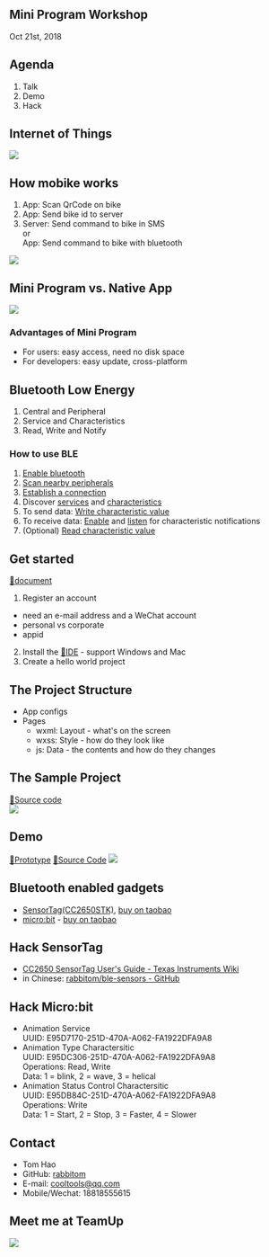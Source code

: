 ## Mini Program Workshop
Oct 21st, 2018

## Agenda
1. Talk
2. Demo
3. Hack

## **I**nternet **o**f **T**hings

  ![](images/mobike.jpg)

## How mobike works
1. App: Scan QrCode on bike
1. App: Send bike id to server
1. Server: Send command to bike in SMS  
   or  
   App: Send command to bike with bluetooth

  ![](images/mobike-enable-bluetooth.png)

## Mini Program vs. Native App

  ![](images/mobike-app-and-mp.png)

  ### Advantages of Mini Program
  * For users: easy access, need no disk space
  * For developers: easy update, cross-platform

## Bluetooth Low Energy
1. Central and Peripheral
1. Service and Characteristics
1. Read, Write and Notify

  ### How to use BLE
  1. [Enable bluetooth](https://developers.weixin.qq.com/miniprogram/dev/api/device/bluetooth/wx.openBluetoothAdapter.html)
  1. [Scan nearby peripherals](https://developers.weixin.qq.com/miniprogram/dev/api/device/bluetooth/wx.startBluetoothDevicesDiscovery.html)
  1. [Establish a connection](https://developers.weixin.qq.com/miniprogram/dev/api/device/bluetooth/wx.createBLEConnection.html)
  1. Discover [services](https://developers.weixin.qq.com/miniprogram/dev/api/device/bluetooth/wx.getBLEDeviceServices.html) and [characteristics](https://developers.weixin.qq.com/miniprogram/dev/api/device/bluetooth/wx.getBLEDeviceCharacteristics.html)
  1. To send data: [Write characteristic value](https://developers.weixin.qq.com/miniprogram/dev/api/device/bluetooth/wx.writeBLECharacteristicValue.html)
  1. To receive data: [Enable](https://developers.weixin.qq.com/miniprogram/dev/api/device/bluetooth/wx.notifyBLECharacteristicValueChange.html) and [listen](https://developers.weixin.qq.com/miniprogram/dev/api/device/bluetooth/wx.onBLECharacteristicValueChange.html) for characteristic notifications
  1. (Optional) [Read characteristic value](https://developers.weixin.qq.com/miniprogram/dev/api/device/bluetooth/wx.readBLECharacteristicValue.html)

## Get started
[📖document](https://developers.weixin.qq.com/miniprogram/dev/index.html)
1. Register an account
  * need an e-mail address and a WeChat account
  * personal vs corporate
  * appid
2. Install the [🔗IDE](https://developers.weixin.qq.com/miniprogram/dev/devtools/download.html) - support Windows and Mac
3. Create a hello world project

  ## The Project Structure
  * App configs
  * Pages
    * wxml: Layout - what's on the screen
    * wxss: Style - how do they look like
    * js: Data - the contents and how do they changes

  ## The Sample Project
  [🔗Source code](https://developers.weixin.qq.com/miniprogram/dev/demo/demo.zip)  
  ![](images/mp-demo.jpg)

## Demo
[🔗Prototype](https://www.processon.com/view/link/5bcbdd13e4b0fe81b6677215) [🔗Source Code](https://github.com/rabbitom/iot-mp)
![](http://on-img.com/chart_image/5bc82b49e4b08faf8c81ebf9.png)

## Bluetooth enabled gadgets
* [SensorTag(CC2650STK)](http://www.ti.com/ww/en/wireless_connectivity/sensortag/index.html), [buy on taobao](https://item.taobao.com/item.htm?spm=a230r.1.14.29.bb7251bckEWVMj&id=577128439180&ns=1&abbucket=19#detail)
* [micro:bit](https://www.microbit.org/) - [buy on taobao](https://detail.tmall.com/item.htm?spm=a230r.1.14.20.1f6e116eZtqpcM&id=555005031923&ns=1&abbucket=19)

## Hack SensorTag
* [CC2650 SensorTag User's Guide - Texas Instruments Wiki](http://processors.wiki.ti.com/index.php/CC2650_SensorTag_User's_Guide)
* in Chinese: [rabbitom/ble-sensors - GitHub](https://github.com/rabbitom/ble-sensors/blob/master/doc/TISensorTag-zh.md)

## Hack Micro:bit
* Animation Service  
  UUID: E95D7170-251D-470A-A062-FA1922DFA9A8
* Animation Type Charactersitic  
  UUID: E95DC306-251D-470A-A062-FA1922DFA9A8  
  Operations: Read, Write  
  Data: 1 = blink, 2 = wave, 3 = helical  
* Animation Status Control Charactersitic  
  UUID: E95DB84C-251D-470A-A062-FA1922DFA9A8  
  Operations: Write  
  Data: 1 = Start, 2 = Stop, 3 = Faster, 4 = Slower

## Contact
* Tom Hao
* GitHub: [rabbitom](http://github.com/rabbitom)
* E-mail: cooltools@qq.com
* Mobile/Wechat: 18818555615

## Meet me at TeamUp
![](images/teamup-tom-qrcode.png)